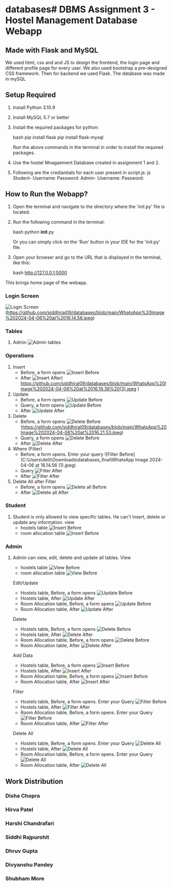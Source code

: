 # databases# DBMS Assignment 3 - Hostel Management Database Webapp

## Made with Flask and MySQL

We used html, css and and JS to design the frontend, the login page and different profile page for every user. We also used bootstrap  a pre-designed CSS framework. Then for backend we used Flask. The database was made in mySQL

## Setup Required

1. Install Python 3.10.9 

2. Install MySQL 5.7 or better

3. Install the required packages for python: 

    bash
    pip install flask
    pip install flask-mysql
    

    Run the above commands in the terminal in order to install the required packages.

4. Use the hostel Mnagaement Database created in assignment 1 and 2. 
5. Following are the crediantials for each user present in script.js:
 js
    Student-  Username:        Password: 
    Admin-    Username:        Password: 


## How to Run the Webapp?

1. Open the terminal and navigate to the directory where the '_init_.py' file is located.

2. Run the following command in the terminal:

    bash
    python __init__.py
    

    Or you can simply click on the 'Run' button in your IDE for the '_init_.py' file.

3. Open your browser and go to the URL that is displayed in the terminal, like this:

    bash
    http://127.0.0.1:5000
    
    
This brings home page of the webapp.

### Login Screen
 ![Login Screen]( https://github.com/siddhiraj09/databases/blob/main/WhatsApp%20Image%202024-04-06%20at%2016.14.55.jpeg  )(https://github.com/siddhiraj09/databases/blob/main/WhatsApp%20Image%202024-04-06%20at%2016.14.56.jpeg)

### Tables
1. Admin
 ![Admin tables]( https://github.com/siddhiraj09/databases/blob/main/WhatsApp%20Image%202024-04-06%20at%2016.14.55%20(1).jpeg)


 ### Operations
1. Insert
    * Before, a form opens ![Insert Before]( https://github.com/siddhiraj09/databases/blob/main/WhatsApp%20Image%202024-04-06%20at%2016.19.38%20(2).jpeg   )
    * After ![Insert After](https://github.com/siddhiraj09/databases/blob/main/WhatsApp%20Image%202024-04-06%20at%2016.19.37.jpeg)( https://github.com/siddhiraj09/databases/blob/main/WhatsApp%20Image%202024-04-06%20at%2016.19.38%20(3).jpeg    )
2. Update
    * Before, a form opens ![Update Before](   )
     * Query, a form opens ![Update Before](   https://github.com/siddhiraj09/databases/blob/main/WhatsApp%20Image%202024-04-06%20at%2016.32.50.jpeg  )
    * After ![Update After]( https://github.com/siddhiraj09/databases/blob/main/WhatsApp%20Image%202024-04-06%20at%2016.32.50%20(2).jpeg    )
3. Delete
    * Before, a form opens ![Delete Before]( https://github.com/siddhiraj09/databases/blob/main/WhatsApp%20Image%202024-04-06%20at%2016.36.55%20(1).jpeg )(https://github.com/siddhiraj09/databases/blob/main/WhatsApp%20Image%202024-04-06%20at%2016.21.53.jpeg)
    * Query, a form opens ![Delete Before]( https://github.com/siddhiraj09/databases/blob/main/WhatsApp%20Image%202024-04-06%20at%2016.36.55%20(2).jpeg   )
    * After ![Delete After]( https://github.com/siddhiraj09/databases/blob/main/WhatsApp%20Image%202024-04-06%20at%2016.21.54.jpeg    )
4. Where (Filter)
    * Before, a form opens. Enter your query ![Filter Before](C:\Users\delli\Downloads\databases_final\WhatsApp Image 2024-04-06 at 16.14.56 (1).jpeg)
    * Query ![Filter After](https://github.com/siddhiraj09/databases/blob/main/WhatsApp%20Image%202024-04-06%20at%2016.14.57%20(2).jpeg)
    * After ![Filter After](https://github.com/siddhiraj09/databases/blob/main/WhatsApp%20Image%202024-04-06%20at%2016.14.57%20(1).jpeg )
5. Delete All after Filter
    * Before, a form opens ![Delete all Before](    )
    * After ![Delete all After](     )

### Student
1. Student is only allowed to view specific tables. He can't insert, delete or update any information.
   view
   * hostels table  ![Insert Before](     )
   * room allocation table  ![Insert Before](     )
   
### Admin
1. Admin can view, edit, delete and update all tables. 
   View
   * hostels table  ![View Before](     )
   * room allocation table  ![View Before](     )
   
   Edit/Update 
   * Hostels table, Before, a form opens ![Update Before](     )
   * Hostels table, After ![Update After](      )
   * Room Allocation table, Before, a form opens ![Update Before](     )
   * Room Allocation table, After ![Update After](      )
  

   Delete 
   * Hostels table, Before, a form opens ![Delete Before](     )
   * Hostels table, After ![Delete After](      )
   * Room Allocation table, Before, a form opens ![Delete Before](     )
   * Room Allocation table, After ![Delete After](      )
      

   Add Data
   * Hostels table, Before, a form opens ![Insert Before](     )
   * Hostels table, After ![Insert After](      )
   * Room Allocation table, Before, a form opens ![Insert Before](     )
   * Room Allocation table, After ![Insert After](      )
  

   Filter
   * Hostels table, Before, a form opens. Enter your Query ![Filter Before](     )
   * Hostels table, After ![Filter After](      )
   * Room Allocation table, Before, a form opens. Enter your Query ![Filter Before](     )
   * Room Allocation table, After ![Filter After](      )

   Delete All
   * Hostels table, Before, a form opens. Enter your Query ![Delete All](     )
   * Hostels table, After ![Delete All](      )
   * Room Allocation table, Before, a form opens. Enter your Query ![Delete All](     )
   * Room Allocation table, After ![Delete All](      )
 
## Work Distribution
### Disha Chopra

### Hirva Patel

### Harshi Chandrafari

### Siddhi Rajpurohit

### Dhruv Gupta

### Divyanshu Pandey

### Shubham More